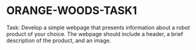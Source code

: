 # ORANGE-WOODS-TASK1
Task: Develop a simple webpage that presents information about a robot product of your choice. The webpage should include a header, a brief description of the product, and an image.
